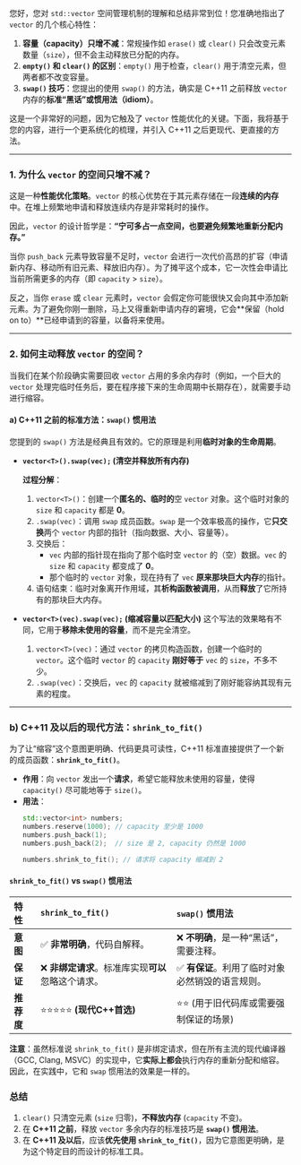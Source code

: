 您好，您对 `std::vector` 空间管理机制的理解和总结非常到位！您准确地指出了 `vector` 的几个核心特性：

1.  **容量（capacity）只增不减**：常规操作如 `erase()` 或 `clear()` 只会改变元素数量（`size`），但不会主动释放已分配的内存。
2.  **`empty()` 和 `clear()` 的区别**：`empty()` 用于检查，`clear()` 用于清空元素，但两者都不改变容量。
3.  **`swap()` 技巧**：您提出的使用 `swap()` 的方法，确实是 C++11 之前释放 `vector` 内存的**标准“黑话”或惯用法（idiom）**。

这是一个非常好的问题，因为它触及了 `vector` 性能优化的关键。下面，我将基于您的内容，进行一个更系统化的梳理，并引入 C++11 之后更现代、更直接的方法。

-----

### 1\. 为什么 `vector` 的空间只增不减？

这是一种**性能优化策略**。`vector` 的核心优势在于其元素存储在一段**连续的内存**中。在堆上频繁地申请和释放连续内存是非常耗时的操作。

因此，`vector` 的设计哲学是：**“宁可多占一点空间，也要避免频繁地重新分配内存。”**

当你 `push_back` 元素导致容量不足时，`vector` 会进行一次代价高昂的扩容（申请新内存、移动所有旧元素、释放旧内存）。为了摊平这个成本，它一次性会申请比当前所需更多的内存（即 `capacity` \> `size`）。

反之，当你 `erase` 或 `clear` 元素时，`vector` 会假定你可能很快又会向其中添加新元素。为了避免你刚一删除，马上又得重新申请内存的窘境，它会\*\*保留（hold on to）\*\*已经申请到的容量，以备将来使用。

-----

### 2\. 如何主动释放 `vector` 的空间？

当我们在某个阶段确实需要回收 `vector` 占用的多余内存时（例如，一个巨大的 `vector` 处理完临时任务后，要在程序接下来的生命周期中长期存在），就需要手动进行缩容。

#### a) C++11 之前的标准方法：`swap()` 惯用法

您提到的 `swap()` 方法是经典且有效的。它的原理是利用**临时对象的生命周期**。

  * **`vector<T>().swap(vec);` (清空并释放所有内存)**

    **过程分解**：

    1.  `vector<T>()`：创建一个**匿名的、临时的**空 `vector` 对象。这个临时对象的 `size` 和 `capacity` 都是 **0**。
    2.  `.swap(vec)`：调用 `swap` 成员函数。`swap` 是一个效率极高的操作，它**只交换**两个 `vector` 内部的指针（指向数据、大小、容量等）。
    3.  交换后：
          * `vec` 内部的指针现在指向了那个临时空 `vector` 的（空）数据。`vec` 的 `size` 和 `capacity` 都变成了 **0**。
          * 那个临时的 `vector` 对象，现在持有了 `vec` **原来那块巨大内存**的指针。
    4.  语句结束：临时对象离开作用域，其**析构函数被调用**，从而**释放**了它所持有的那块巨大内存。

  * **`vector<T>(vec).swap(vec);` (缩减容量以匹配大小)**
    这个写法的效果略有不同，它用于**移除未使用的容量**，而不是完全清空。

    1.  `vector<T>(vec)`：通过 `vector` 的拷贝构造函数，创建一个临时的 `vector`。这个临时 `vector` 的 `capacity` **刚好等于** `vec` 的 `size`，不多不少。
    2.  `.swap(vec)`：交换后，`vec` 的 `capacity` 就被缩减到了刚好能容纳其现有元素的程度。

-----

### b) C++11 及以后的现代方法：`shrink_to_fit()`

为了让“缩容”这个意图更明确、代码更具可读性，C++11 标准直接提供了一个新的成员函数：**`shrink_to_fit()`**。

  * **作用**：向 `vector` 发出一个**请求**，希望它能释放未使用的容量，使得 `capacity()` 尽可能地等于 `size()`。
  * **用法**：
    ```cpp
    std::vector<int> numbers;
    numbers.reserve(1000); // capacity 至少是 1000
    numbers.push_back(1);
    numbers.push_back(2);  // size 是 2, capacity 仍然是 1000

    numbers.shrink_to_fit(); // 请求将 capacity 缩减到 2
    ```

#### `shrink_to_fit()` vs `swap()` 惯用法

| 特性      | `shrink_to_fit()`              | `swap()` 惯用法                |
| :------ | :----------------------------- | :-------------------------- |
| **意图**  | ✅ **非常明确**，代码自解释。              | ❌ **不明确**，是一种“黑话”，需要注释。     |
| **保证**  | ❌ **非绑定请求**。标准库实现**可以**忽略这个请求。 | ✅ **有保证**。利用了临时对象必然销毁的语言规则。 |
| **推荐度** | ⭐⭐⭐⭐⭐ **(现代C++首选)**            | ⭐⭐ (用于旧代码库或需要强制保证的场景)       |

**注意**：虽然标准说 `shrink_to_fit()` 是非绑定请求，但在所有主流的现代编译器（GCC, Clang, MSVC）的实现中，它**实际上都会**执行内存的重新分配和缩容。因此，在实践中，它和 `swap` 惯用法的效果是一样的。

### 总结

1.  `clear()` 只清空元素 (`size` 归零)，**不释放内存** (`capacity` 不变)。
2.  在 **C++11 之前**，释放 `vector` 多余内存的标准技巧是 **`swap()` 惯用法**。
3.  在 **C++11 及以后**，应该**优先使用 `shrink_to_fit()`**，因为它意图更明确，是为这个特定目的而设计的标准工具。